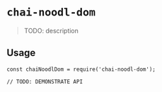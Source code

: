 # `chai-noodl-dom`

> TODO: description

## Usage

```
const chaiNoodlDom = require('chai-noodl-dom');

// TODO: DEMONSTRATE API
```
